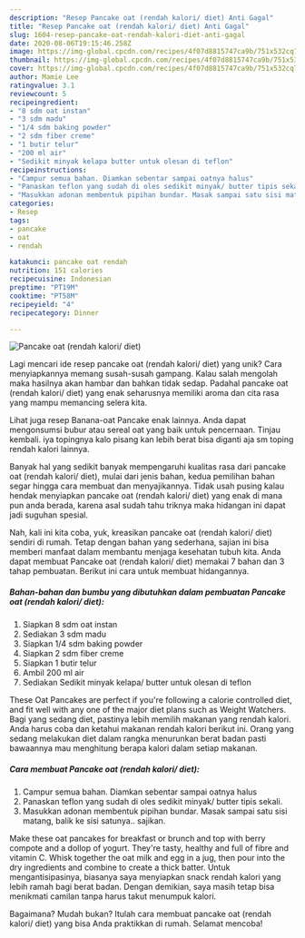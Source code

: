 ```yaml
---
description: "Resep Pancake oat (rendah kalori/ diet) Anti Gagal"
title: "Resep Pancake oat (rendah kalori/ diet) Anti Gagal"
slug: 1604-resep-pancake-oat-rendah-kalori-diet-anti-gagal
date: 2020-08-06T19:15:46.258Z
image: https://img-global.cpcdn.com/recipes/4f07d8815747ca9b/751x532cq70/pancake-oat-rendah-kalori-diet-foto-resep-utama.jpg
thumbnail: https://img-global.cpcdn.com/recipes/4f07d8815747ca9b/751x532cq70/pancake-oat-rendah-kalori-diet-foto-resep-utama.jpg
cover: https://img-global.cpcdn.com/recipes/4f07d8815747ca9b/751x532cq70/pancake-oat-rendah-kalori-diet-foto-resep-utama.jpg
author: Mamie Lee
ratingvalue: 3.1
reviewcount: 5
recipeingredient:
- "8 sdm oat instan"
- "3 sdm madu"
- "1/4 sdm baking powder"
- "2 sdm fiber creme"
- "1 butir telur"
- "200 ml air"
- "Sedikit minyak kelapa butter untuk olesan di teflon"
recipeinstructions:
- "Campur semua bahan. Diamkan sebentar sampai oatnya halus"
- "Panaskan teflon yang sudah di oles sedikit minyak/ butter tipis sekali."
- "Masukkan adonan membentuk pipihan bundar. Masak sampai satu sisi matang, balik ke sisi satunya.. sajikan."
categories:
- Resep
tags:
- pancake
- oat
- rendah

katakunci: pancake oat rendah 
nutrition: 151 calories
recipecuisine: Indonesian
preptime: "PT19M"
cooktime: "PT58M"
recipeyield: "4"
recipecategory: Dinner

---
```



![Pancake oat (rendah kalori/ diet)](https://img-global.cpcdn.com/recipes/4f07d8815747ca9b/751x532cq70/pancake-oat-rendah-kalori-diet-foto-resep-utama.jpg)

Lagi mencari ide resep pancake oat (rendah kalori/ diet) yang unik? Cara menyiapkannya memang susah-susah gampang. Kalau salah mengolah maka hasilnya akan hambar dan bahkan tidak sedap. Padahal pancake oat (rendah kalori/ diet) yang enak seharusnya memiliki aroma dan cita rasa yang mampu memancing selera kita.

Lihat juga resep Banana-oat Pancake enak lainnya. Anda dapat mengonsumsi bubur atau sereal oat yang baik untuk pencernaan. Tinjau kembali. iya topingnya kalo pisang kan lebih berat bisa diganti aja sm toping rendah kalori lainnya.

Banyak hal yang sedikit banyak mempengaruhi kualitas rasa dari pancake oat (rendah kalori/ diet), mulai dari jenis bahan, kedua pemilihan bahan segar hingga cara membuat dan menyajikannya. Tidak usah pusing kalau hendak menyiapkan pancake oat (rendah kalori/ diet) yang enak di mana pun anda berada, karena asal sudah tahu triknya maka hidangan ini dapat jadi suguhan spesial.


Nah, kali ini kita coba, yuk, kreasikan pancake oat (rendah kalori/ diet) sendiri di rumah. Tetap dengan bahan yang sederhana, sajian ini bisa memberi manfaat dalam membantu menjaga kesehatan tubuh kita. Anda dapat membuat Pancake oat (rendah kalori/ diet) memakai 7 bahan dan 3 tahap pembuatan. Berikut ini cara untuk membuat hidangannya.

<!--inarticleads1-->

##### Bahan-bahan dan bumbu yang dibutuhkan dalam pembuatan Pancake oat (rendah kalori/ diet):

1. Siapkan 8 sdm oat instan
1. Sediakan 3 sdm madu
1. Siapkan 1/4 sdm baking powder
1. Siapkan 2 sdm fiber creme
1. Siapkan 1 butir telur
1. Ambil 200 ml air
1. Sediakan Sedikit minyak kelapa/ butter untuk olesan di teflon


These Oat Pancakes are perfect if you&#39;re following a calorie controlled diet, and fit well with any one of the major diet plans such as Weight Watchers. Bagi yang sedang diet, pastinya lebih memilih makanan yang rendah kalori. Anda harus coba dan ketahui makanan rendah kalori berikut ini. Orang yang sedang melakukan diet dalam rangka menurunkan berat badan pasti bawaannya mau menghitung berapa kalori dalam setiap makanan. 

<!--inarticleads2-->

##### Cara membuat Pancake oat (rendah kalori/ diet):

1. Campur semua bahan. Diamkan sebentar sampai oatnya halus
1. Panaskan teflon yang sudah di oles sedikit minyak/ butter tipis sekali.
1. Masukkan adonan membentuk pipihan bundar. Masak sampai satu sisi matang, balik ke sisi satunya.. sajikan.


Make these oat pancakes for breakfast or brunch and top with berry compote and a dollop of yogurt. They&#39;re tasty, healthy and full of fibre and vitamin C. Whisk together the oat milk and egg in a jug, then pour into the dry ingredients and combine to create a thick batter. Untuk mengantisipasinya, biasanya saya menyiapkan snack rendah kalori yang lebih ramah bagi berat badan. Dengan demikian, saya masih tetap bisa menikmati camilan tanpa harus takut menumpuk kalori. 

Bagaimana? Mudah bukan? Itulah cara membuat pancake oat (rendah kalori/ diet) yang bisa Anda praktikkan di rumah. Selamat mencoba!
